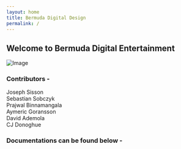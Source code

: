 ```yaml
---
layout: home
title: Bermuda Digital Design
permalink: /
---
```


## Welcome to Bermuda Digital Entertainment

![Image](1nNCbKmXAv3fgPWm7zRbdMHIoIBUjF7WZenx2Ffm0FW8.png)

### Contributors -
Joseph Sisson  
Sebastian Sobczyk  
Prajwal Binnamangala  
Aymeric Goransson  
David Ademola  
CJ Donoghue

### Documentations can be found below -
